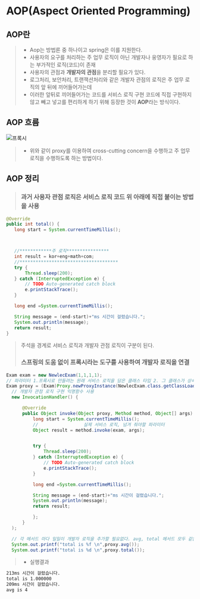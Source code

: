 # AOP(Aspect Oriented Programming)

## AOP란
> - Aop는 방법론 중 하나이고 spring은 이를 지원한다.
> - 사용자의 요구를 처리하는 주 업무 로직이 아닌 개발자나 웅영자가 필요로 하는 부가적인 로직(코드)이 존재
> - 사용자의 관점과 **개발자의 관점**을 분리할 필요가 있다. 
> - 로그처리, 보안처리, 트랜잭션처리와 같은 개발자 관점의 로직은 주 업무 로직의 앞 뒤에 끼어들어가는데 
> - 이러한 앞뒤로 끼어들어가는 코드를 서비스 로직 구현 코드에 직접 구현하지 않고 빼고 넣고를 편리하게 하기 위해 등장한 것이 **AOP**라는 방식이다. 

## AOP 흐름
![프록시](https://user-images.githubusercontent.com/62707891/168421222-b32f3e2b-bd50-44bf-bf93-4232dd363af2.png)
> - 위와 같이 proxy를 이용하여 cross-cutting concern을 수행하고 주 업무 로직을 수행하도록 하는 방법이다.

## AOP 정리
> ### 과거 사용자 관점 로직은 서비스 로직 코드 위 아래에 직접 붙이는 방법을 사용
 ```java
@Override
public int total() {
	long start = System.currentTimeMillis();



	//************주 로직****************
	int result = kor+eng+math+com;
	//*************************************
	try {
		Thread.sleep(200);
	} catch (InterruptedException e) {
		// TODO Auto-generated catch block
		e.printStackTrace();
	}

	long end =System.currentTimeMillis();

	String message = (end-start)+"ms 시간이 걸렸습니다.";
	System.out.println(message);
	return result;
}
  ```
  > 주석을 경계로 서비스 로직과 개발자 관점 로직이 구분이 된다.
  > ### 스프링의 도움 없이 프록시라는 도구를 사용하여 개발자 로직을 연결
  ``` java
Exam exam = new NewlecExam(1,1,1,1);
// 파라미터 1.프록시로 만들려는 원래 서비스 로직을 담은 클래스 타입 2. 그 클래스가 상속 받은 인터페이스 배열로 여러개 가능
Exam proxy = (Exam)Proxy.newProxyInstance(NewlecExam.class.getClassLoader(), new Class[] {Exam.class}, 
	// 개발자 관점 로직 구현 익명함수 사용
	new InvocationHandler() {

		@Override
		public Object invoke(Object proxy, Method method, Object[] args) throws Throwable {
			long start = System.currentTimeMillis();
			//		           실제 서비스 로직, 넘겨 줘야할 파라미터 						
			Object result = method.invoke(exam, args);


			try {
				Thread.sleep(200);
			} catch (InterruptedException e) {
				// TODO Auto-generated catch block
				e.printStackTrace();
			}

			long end =System.currentTimeMillis();

			String message = (end-start)+"ms 시간이 걸렸습니다.";
			System.out.println(message);
			return result;

			};
		}
	);

	// 각 메서드 마다 일일이 개발자 로직을 추가할 필요없다. avg, total 메서드 모두 같은 과정을 수행한다.
	System.out.printf("total is %f \n",proxy.avg());
	System.out.printf("total is %d \n",proxy.total());
  ```
> - 실행결과
  ``` txt
 213ms 시간이 걸렸습니다.
total is 1.000000 
209ms 시간이 걸렸습니다.
avg is 4 
  ```

